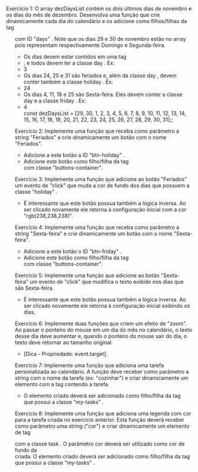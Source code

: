 Exercício 1:
O array dezDaysList contém os dois últimos dias de novembro e os dias do mês de dezembro. Desenvolva uma função que crie dinamicamente cada dia do calendário e os adicione como filhos/filhas da tag <ul> com ID "days" . Note que os dias 29 e 30 de novembro estão no array pois representam respectivamente Domingo e Segunda-feira.
  - Os dias devem estar contidos em uma tag <li> , e todos devem ter a classe day . Ex: <li class="day">3</li>
  - Os dias 24, 25 e 31 são feriados e, além da classe day , devem conter também a classe holiday . Ex: <li class="day holiday">24</li>
  - Os dias 4, 11, 18 e 25 são Sexta-feira. Eles devem conter a classe day e a classe friday . Ex: <li class="day friday">4</li>
    const dezDaysList = [29, 30, 1, 2, 3, 4, 5, 6, 7, 8, 9, 10, 11, 12, 13, 14, 15, 16, 17, 18, 19, 20, 21, 22, 23, 24, 25, 26, 27, 28, 29, 30, 31];;

Exercício 2:
Implemente uma função que receba como parâmetro a string "Feriados" e crie dinamicamente um botão com o nome "Feriados".
  - Adicione a este botão a ID "btn-holiday" .
  - Adicione este botão como filho/filha da tag <div> com classe "buttons-container".

Exercício 3:
Implemente uma função que adicione ao botão "Feriados" um evento de "click" que muda a cor de fundo dos dias que possuem a classe "holiday" .
  - É interessante que este botão possua também a lógica inversa. Ao ser clicado novamente ele retorna à configuração inicial com a cor "rgb(238,238,238)".

Exercício 4:
Implemente uma função que receba como parâmetro a string "Sexta-feira" e crie dinamicamente um botão com o nome "Sexta-feira".
  - Adicione a este botão o ID "btn-friday" .
  - Adicione este botão como filho/filha da tag <div> com classe "buttons-container".

Exercício 5:
Implemente uma função que adicione ao botão "Sexta-feira" um evento de "click" que modifica o texto exibido nos dias que são Sexta-feira.
  - É interessante que este botão possua também a lógica inversa. Ao ser clicado novamente ele retorna à configuração inicial exibindo os dias.

Exercício 6:
Implemente duas funções que criem um efeito de "zoom". Ao passar o ponteiro do mouse em um dia do mês no calendário, o texto desse dia deve aumentar e, quando o ponteiro do mouse sair do dia, o texto deve retornar ao tamanho original.
  - [Dica - Propriedade: event.target].

Exercício 7:
Implemente uma função que adiciona uma tarefa personalizada ao calendário. A função deve receber como parâmetro a string com o nome da tarefa (ex: "cozinhar") e criar dinamicamente um elemento com a tag <span> contendo a tarefa.
  - O elemento criado deverá ser adicionado como filho/filha da tag <div> que possui a classe "my-tasks" .

Exercício 8:
Implemente uma função que adiciona uma legenda com cor para a tarefa criada no exercício anterior. Esta função deverá receber como parâmetro uma string ("cor") e criar dinamicamente um elemento de tag <div> com a classe task .
O parâmetro cor deverá ser utilizado como cor de fundo da <div> criada.
O elemento criado deverá ser adicionado como filho/filha da tag <div> que possui a classe "my-tasks" .